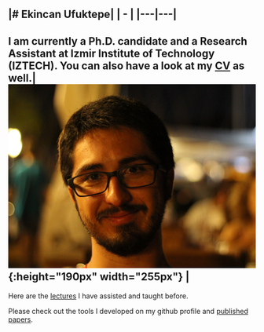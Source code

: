 
|# Ekincan Ufuktepe| | - |
|---|---|
---
I am currently a Ph.D. candidate and a Research Assistant at Izmir Institute of Technology (IZTECH). You can also have a look at my [CV](CV/EkincanUFUKTEPE_CV.pdf) as well.| ![](/images/headshot.png){:height="190px" width="255px"} |
---

Here are the [lectures](lectures/prevLectures.md) I have assisted and taught before.

Please check out the tools I developed on my github profile and [published papers](publication/papers.md). 
